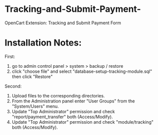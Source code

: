 Tracking-and-Submit-Payment-
============================

OpenCart Extension: Tracking and Submit Payment Form


Installation Notes:
============================

First:
1. go to admin control panel > system > backup / restore
2. click "choose file" and select "database-setup-tracking-module.sql" then click "Restore" 

Second:
1. Upload files to the corresponding directories.
2. From the Administration panel enter "User Groups" from the "System/Users" menu.
3. Update "Top Administrator" permission and check "report/payment_transfer" both (Access/Modify).
4. Update "Top Administrator" permission and check "module/tracking" both (Access/Modify).

